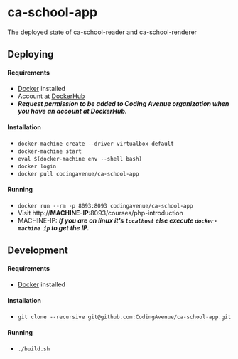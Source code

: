 # ca-school-app

The deployed state of ca-school-reader and ca-school-renderer

## Deploying

#### Requirements

 - [Docker](https://www.docker.com/) installed
 - Account at [DockerHub](https://hub.docker.com/) 
 - ***Request permission to be added to Coding Avenue organization when you have an account at DockerHub.***

#### Installation

 - `docker-machine create --driver virtualbox default`
 - `docker-machine start`
 - `eval $(docker-machine env --shell bash)`
 - `docker login`
 - `docker pull codingavenue/ca-school-app`

#### Running

 - `docker run --rm -p 8093:8093 codingavenue/ca-school-app`
 - Visit http://**MACHINE-IP**:8093/courses/php-introduction
 - MACHINE-IP: ***If you are on linux it's `localhost` else execute `docker-machine ip` to get the IP.***

## Development

#### Requirements

 - [Docker](https://www.docker.com/) installed

#### Installation

 - `git clone --recursive git@github.com:CodingAvenue/ca-school-app.git`

#### Running

 - `./build.sh`
